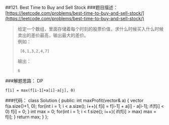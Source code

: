 ##121. Best Time to Buy and Sell Stock
###题目描述：[https://leetcode.com/problems/best-time-to-buy-and-sell-stock/](https://leetcode.com/problems/best-time-to-buy-and-sell-stock/)
> 给定一个数组，里面存储着每个时刻的股票价值，求什么时候买入什么时候卖出的差价最高，输出最大的差价。    
> 例如：
> 
>      [6,1,3,2,4,7]
> 	输出：
> 
>     6 

###解题思路：
DP

    f[i] = max(f[i-1]+a[i]-a[j], 0)
###代码：
	class Solution {
	public:
	    int maxProfit(vector<int>& a) {
	        vector<int> f(a.size()+1, 0);
	        for(int i = 1; i < a.size(); i++){
	            f[i] = f[i-1] + a[i] - a[i-1];
	            if(f[i] < 0)
	                f[i] = 0;
	        }
	        int max = 0;
	        for(int i = 1; i < f.size(); i++){
	            if(f[i] > max)
	                max = f[i];
	        }
	        return max;
	    }
	};